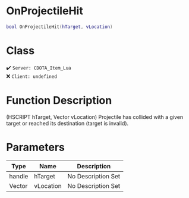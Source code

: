 # OnProjectileHit
```lua
bool OnProjectileHit(hTarget, vLocation)
```
# Class
✔️ `Server: CDOTA_Item_Lua`  
❌ `Client: undefined`  

# Function Description
(HSCRIPT hTarget, Vector vLocation) Projectile has collided with a given target or reached its destination (target is invalid).
# Parameters
Type|Name|Description
--|--|--
handle|hTarget|No Description Set
Vector|vLocation|No Description Set
